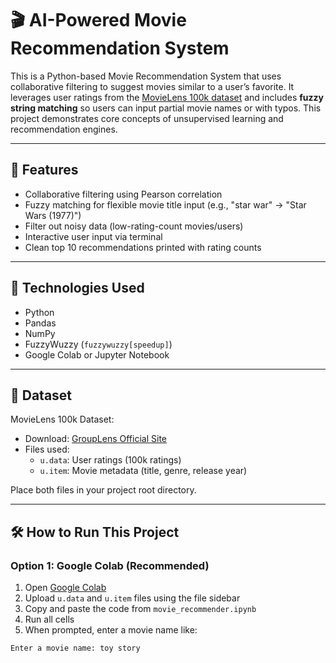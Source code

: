 # 🎬 AI-Powered Movie Recommendation System

This is a Python-based Movie Recommendation System that uses collaborative filtering to suggest movies similar to a user’s favorite. It leverages user ratings from the [MovieLens 100k dataset](https://grouplens.org/datasets/movielens/100k/) and includes **fuzzy string matching** so users can input partial movie names or with typos. This project demonstrates core concepts of unsupervised learning and recommendation engines.

---

## 🚀 Features

- Collaborative filtering using Pearson correlation
- Fuzzy matching for flexible movie title input (e.g., "star war" → "Star Wars (1977)")
- Filter out noisy data (low-rating-count movies/users)
- Interactive user input via terminal
- Clean top 10 recommendations printed with rating counts

---

## 🧰 Technologies Used

- Python
- Pandas
- NumPy
- FuzzyWuzzy (`fuzzywuzzy[speedup]`)
- Google Colab or Jupyter Notebook

---

## 📂 Dataset

MovieLens 100k Dataset:
- Download: [GroupLens Official Site](https://grouplens.org/datasets/movielens/100k/)
- Files used:
  - `u.data`: User ratings (100k ratings)
  - `u.item`: Movie metadata (title, genre, release year)

Place both files in your project root directory.

---

## 🛠️ How to Run This Project

### Option 1: Google Colab (Recommended)

1. Open [Google Colab](https://colab.research.google.com/)
2. Upload `u.data` and `u.item` files using the file sidebar
3. Copy and paste the code from `movie_recommender.ipynb`
4. Run all cells
5. When prompted, enter a movie name like:

```bash
Enter a movie name: toy story

